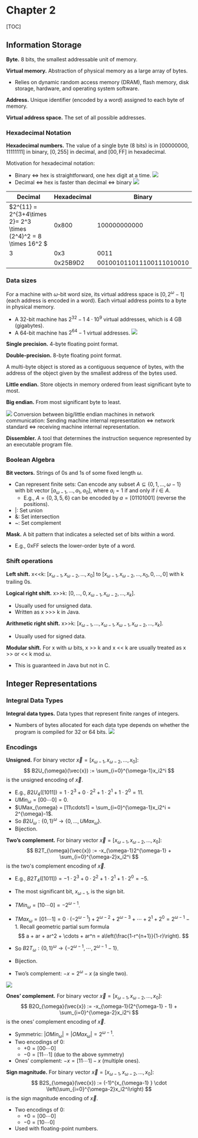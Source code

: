 # Chapter 2

[TOC]

## Information Storage

**Byte.** 8 bits, the smallest addressable unit of memory.

**Virtual memory.** Abstraction of physical memory as a large array of bytes.
- Relies on dynamic random access memory (DRAM), flash memory, disk storage, hardware, and operating system software.

**Address.** Unique identifier (encoded by a word) assigned to each byte of memory.

**Virtual address space.** The set of all possible addresses.

### Hexadecimal Notation

**Hexadecimal numbers.** The value of a single byte (8 bits) is in $[00000000, 11111111]$ in binary, $[0, 255]$ in decimal, and $[00, \text{FF}]$ in hexadecimal.

Motivation for hexadecimal notation:
- Binary <=> hex is straightforward, one hex digit at a time.
![](images/hexadecimal.jpg)
- Decimal <=> hex is faster than decimal <=> binary
![](images/decimal_to_hex.png)

|  Decimal  | Hexadecimal | Binary |
| --- | --- | --- |
| $2^{11} = 2^{3+4\times 2}= 2^3 \times (2^4)^2 = 8 \times 16^2 $| 0x800 | $100000000000$ |
| 3 | 0x3 | $0011$ |
| | 0x25B9D2 | $0010 0101 1011 1001 1101 0010$ |

### Data sizes

For a machine with $\omega$-bit word size, its virtual address space is $[0, 2^{\omega}-1]$ (each address is encoded in a word). Each virtual address points to a byte in physical memory.
- A 32-bit machine has $2^{32}-1 ~ 4\cdot 10^9$ virtual addresses, which is 4 GB (gigabytes).
- A 64-bit machine has $2^{64}-1$ virtual addresses.
![](images/virtual_memory_physical_memory.png)

**Single precision.** 4-byte floating point format.

**Double-precision.** 8-byte floating point format.

A multi-byte object is stored as a contiguous sequence of bytes, with the address of the object given by the smallest address of the bytes used.

**Little endian.** Store objects in memory ordered from least significant byte to most.

**Big endian.** From most significant byte to least.

![](images/big_endian_little_endian.png)
Conversion between big/little endian machines in network communication: Sending machine internal representation <=> network standard <=> receiving machine internal representation.

**Dissembler.** A tool that determines the instruction sequence represented by an executable program file.

### Boolean Algebra

**Bit vectors.** Strings of 0s and 1s of some fixed length $\omega$.
- Can represent finite sets: Can encode any subset $A \subseteq \{0,1,\ldots,\omega-1\}$ with bit vector $[a_{\omega-1}, \ldots, a_1, a_0]$, where $a_i = 1$ if and only if $i\in A$.
    - E.g., $A=\{0,3,5,6\}$ can be encoded by $a=[01101001]$ (reverse the positions).
- |: Set union
- &: Set intersection
- ~: Set complement

**Mask.** A bit pattern that indicates a selected set of bits within a word.
- E.g., 0xFF selects the lower-order byte of a word.

### Shift operations

**Left shift.** x<<k: $[x_{\omega-1}, x_{\omega-2}, \ldots, x_0]$ to $[x_{\omega-1}, x_{\omega-2}, \ldots, x_0, 0, \ldots, 0]$ with k trailing 0s.

**Logical right shift.** x>>k: $[0, \ldots, 0, x_{\omega-1}, x_{\omega-2}, \ldots, x_k]$.
- Usually used for unsigned data.
- Written as x >>> k in Java.

**Arithmetic right shift.** x>>k: $[x_{\omega-1}, \ldots, x_{\omega-1}, x_{\omega-1}, x_{\omega-2}, \ldots, x_k]$.
- Usually used for signed data.

**Modular shift.** For x with $\omega$ bits, x >> k and x << k are usually treated as x >> or << k mod $\omega$.
- This is guaranteed in Java but not in C.

## Integer Representations

### Integral Data Types

**Integral data types.** Data types that represent finite ranges of integers.
- Numbers of bytes allocated for each data type depends on whether the program is compiled for 32 or 64 bits.
![](images/integral_data_types.png)

### Encodings

**Unsigned.** For binary vector $\vec{x} = [x_{\omega-1}, x_{\omega-2},\ldots,x_0]$:
$$
B2U_{\omega}(\vec{x}) := \sum_{i=0}^{\omega-1}x_i2^i
$$
is the unsigned encoding of $\vec{x}$.

- E.g., $B2U_4([1011]) = 1\cdot 2^3 + 0\cdot 2^2 + 1\cdot 2^1 + 1\cdot 2^0 = 11$.
- $UMin_{\omega} = [00\cdots 0] = 0$.
- $UMax_{\omega} = [11\cdots1] = \sum_{i=0}^{\omega-1}x_i2^i = 2^{\omega}-1$.
- So $B2U_{\omega}: \{0,1\}^{\omega} \rightarrow \{0,\ldots,UMax_{\omega}\}$.
- Bijection.

**Two’s complement.** For binary vector $\vec{x} = [x_{\omega-1}, x_{\omega-2},\ldots,x_0]$:
$$
B2T_{\omega}(\vec{x}) := -x_{\omega-1}2^{\omega-1} + \sum_{i=0}^{\omega-2}x_i2^i
$$
is the two's complement encoding of $\vec{x}$.

- E.g., $B2T_4([1011]) = -1\cdot 2^3 + 0\cdot 2^2 + 1\cdot 2^1 + 1\cdot 2^0 = -5$.

- The most significant bit, $x_{\omega-1}$, is the sign bit.

- $TMin_{\omega} = [10\cdots 0] = -2^{\omega-1}$.

- $TMax_{\omega} = [01\cdots 1] = 0\cdot (-2^{\omega-1}) + 2^{\omega-2} + 2^{\omega-3} + \cdots + 2^1 + 2^0 = 2^{\omega-1}-1$. Recall geometric partial sum formula
  $$
  a + ar + ar^2 + \cdots + ar^n = a\left(\frac{1-r^{n+1}}{1-r}\right).
  $$

- So $B2T_{\omega}:\{0,1\}^{\omega}\to \{-2^{\omega-1},\cdots,2^{\omega-1}-1\}$.
- Bijection.
- Two’s complement: $-x = 2^{\omega}-x$ (a single two).

![](images/important_numbers.png)

**Ones’ complement.** For binary vector $\vec{x} = [x_{\omega-1}, x_{\omega-2},\ldots,x_0]$:
$$
B2O_{\omega}(\vec{x}) := -x_{\omega-1}(2^{\omega-1} - 1) + \sum_{i=0}^{\omega-2}x_i2^i
$$
is the ones’ complement encoding of $\vec{x}$.
- Symmetric: $|OMin_{\omega}| = |OMax_{\omega}| = 2^{\omega-1}$.
- Two encodings of 0: 
    - $+0 = [00\cdots 0]$
    - $-0 = [11\cdots 1]$ (due to the above symmetry)
- Ones’ complement: $-x = [11\cdots 1] - x$ (multiple ones).

**Sign magnitude.** For binary vector $\vec{x} = [x_{\omega-1}, x_{\omega-2},\ldots,x_0]$:
$$
B2S_{\omega}(\vec{x}) := (-1)^{x_{\omega-1} } \cdot \left(\sum_{i=0}^{\omega-2}x_i2^i\right)
$$
is the sign magnitude encoding of $\vec{x}$.
- Two encodings of 0: 
    - $+0 = [00\cdots 0]$
    - $-0 = [10\cdots 0]$
- Used with floating-point numbers.



